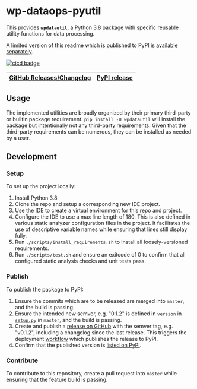 # wp-dataops-pyutil
This provides **`wpdatautil`**, a Python 3.8 package with specific reusable utility functions for data processing.

A limited version of this readme which is published to PyPI is [available separately](README_PyPI.md).

[![cicd badge](https://github.com/wqpredtech/wp-dataops-pyutil/workflows/cicd/badge.svg?branch=master)](https://github.com/wqpredtech/wp-dataops-pyutil/actions?query=workflow%3Acicd+branch%3Amaster)

| [GitHub Releases/Changelog](https://github.com/wqpredtech/wp-dataops-pyutil/releases) | [PyPI release](https://pypi.org/project/wpdatautil/) |
|-|-|

## Usage
The implemented utilities are broadly organized by their primary third-party or builtin package requirement.
`pip install -U wpdatautil` will install the package but intentionally not any third-party requirements.
Given that the third-party requirements can be numerous, they can be installed as needed by a user.

## Development
### Setup
To set up the project locally:
1. Install Python 3.8
1. Clone the repo and setup a corresponding new IDE project.
1. Use the IDE to create a virtual environment for this repo and project.
1. Configure the IDE to use a max line length of 180. This is also defined in various static analyzer configuration files in the project.
It facilitates the use of descriptive variable names while ensuring that lines still display fully.
1. Run `./scripts/install_requirements.sh` to install all loosely-versioned requirements.
1. Run `./scripts/test.sh` and ensure an exitcode of 0 to confirm that all configured static analysis checks and unit tests pass.
### Publish
To publish the package to PyPI:
1. Ensure the commits which are to be released are merged into `master`, and the build is passing.
1. Ensure the intended new semver, e.g. "0.1.2" is defined in `version` in [`setup.py`](setup.py) in `master`, and the build is passing.
1. Create and publish a [release on GitHub](https://github.com/wqpredtech/wp-dataops-pyutil/releases) with the semver tag, e.g. "v0.1.2", including a changelog since the last release.
This triggers the deployment [workflow](https://github.com/wqpredtech/wp-dataops-pyutil/actions?query=workflow%3Acicd) which publishes the release to PyPI.
1. Confirm that the published version is [listed on PyPI](https://pypi.org/project/wpdatautil/#history).
### Contribute
To contribute to this repository, create a pull request into `master` while ensuring that the feature build is passing.
